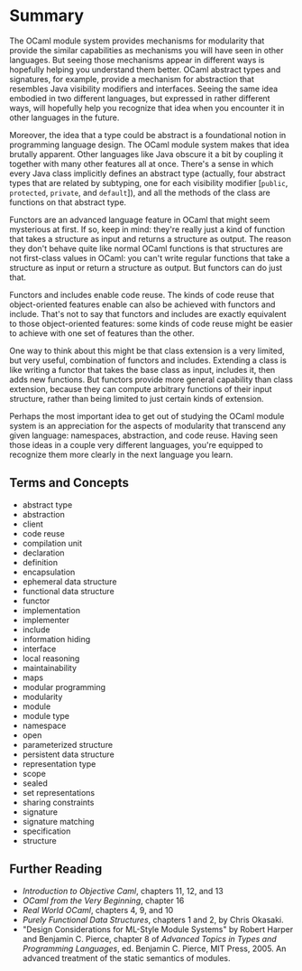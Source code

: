 # Summary

The OCaml module system provides mechanisms for modularity that provide the
similar capabilities as mechanisms you will have seen in other languages. But
seeing those mechanisms appear in different ways is hopefully helping you
understand them better. OCaml abstract types and signatures, for example,
provide a mechanism for abstraction that resembles Java visibility modifiers and
interfaces. Seeing the same idea embodied in two different languages, but
expressed in rather different ways, will hopefully help you recognize that idea
when you encounter it in other languages in the future.

Moreover, the idea that a type could be abstract is a foundational notion in
programming language design. The OCaml module system makes that idea brutally
apparent. Other languages like Java obscure it a bit by coupling it together
with many other features all at once. There's a sense in which every Java class
implicitly defines an abstract type (actually, four abstract types that are
related by subtyping, one for each visibility modifier [`public`, `protected`,
`private`, and `default`]), and all the methods of the class are functions on
that abstract type.

Functors are an advanced language feature in OCaml that might seem mysterious at
first. If so, keep in mind: they're really just a kind of function that takes a
structure as input and returns a structure as output. The reason they don't
behave quite like normal OCaml functions is that structures are not first-class
values in OCaml: you can't write regular functions that take a structure as
input or return a structure as output. But functors can do just that.

Functors and includes enable code reuse. The kinds of code reuse that
object-oriented features enable can also be achieved with functors and include.
That's not to say that functors and includes are exactly equivalent to those
object-oriented features: some kinds of code reuse might be easier to achieve
with one set of features than the other.

One way to think about this might be that class extension is a very limited, but
very useful, combination of functors and includes. Extending a class is like
writing a functor that takes the base class as input, includes it, then adds new
functions. But functors provide more general capability than class extension,
because they can compute arbitrary functions of their input structure, rather
than being limited to just certain kinds of extension.

Perhaps the most important idea to get out of studying the OCaml module system
is an appreciation for the aspects of modularity that transcend any given
language: namespaces, abstraction, and code reuse. Having seen those ideas in a
couple very different languages, you're equipped to recognize them more clearly
in the next language you learn.

## Terms and Concepts

* abstract type
* abstraction
* client
* code reuse
* compilation unit
* declaration
* definition
* encapsulation
* ephemeral data structure
* functional data structure
* functor
* implementation
* implementer
* include
* information hiding
* interface
* local reasoning
* maintainability
* maps
* modular programming
* modularity
* module
* module type
* namespace
* open
* parameterized structure
* persistent data structure
* representation type
* scope
* sealed
* set representations
* sharing constraints
* signature
* signature matching
* specification
* structure

## Further Reading

* *Introduction to Objective Caml*, chapters 11, 12, and 13
* *OCaml from the Very Beginning*, chapter 16
* *Real World OCaml*, chapters 4, 9, and 10
* *Purely Functional Data Structures*, chapters 1 and 2, by Chris Okasaki.
* "Design Considerations for ML-Style Module Systems" by Robert Harper and
  Benjamin C. Pierce, chapter 8 of *Advanced Topics in Types and Programming
  Languages*, ed. Benjamin C. Pierce, MIT Press, 2005. An advanced treatment of
  the static semantics of modules.